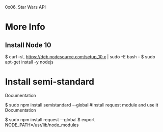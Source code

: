 0x06. Star Wars API

# More Info
## Install Node 10
$ curl -sL https://deb.nodesource.com/setup_10.x | sudo -E bash -
$ sudo apt-get install -y nodejs
# Install semi-standard
Documentation

$ sudo npm install semistandard --global
#Install request module and use it
Documentation

$ sudo npm install request --global
$ export NODE_PATH=/usr/lib/node_modules
